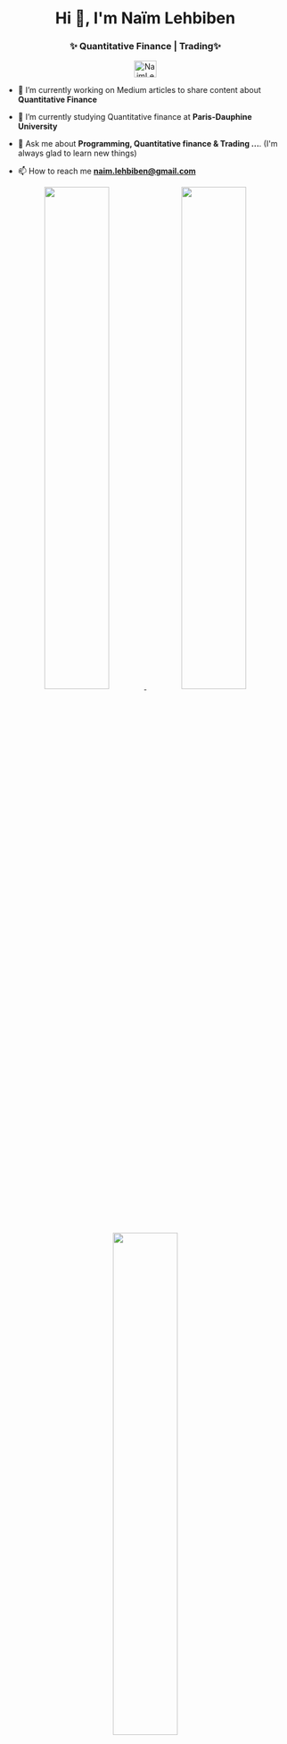 <h1 align="center">Hi 👋, I'm Naïm Lehbiben </h1>

<h3 align="center">✨ Quantitative Finance | Trading✨</h3>

<p align="center">
<a href="https://www.linkedin.com/in/lehbiben/" target="blank"><img align="center" src="https://unpkg.com/simple-icons@latest/icons/linkedin.svg" alt="NaimLehbiben" height="30" width="40" /></a>
</p>

- 🔭 I’m currently working on Medium articles to share content about **Quantitative Finance**

- 🌱 I’m currently studying Quantitative finance at **Paris-Dauphine University**

- 💬 Ask me about **Programming, Quantitative finance & Trading ...**. (I'm always glad to learn new things)

- 📫 How to reach me **naim.lehbiben@gmail.com**



<p align="center">
<a href="https://github-readme-stats.vercel.app/api?username=NaimLehbiben&count_private=true&show_icons=true&include_all_commits=false&hide_border=true&hide_title=true">
  <img width="48%"  src="https://github-readme-stats.vercel.app/api?username=NaimLehbiben&count_private=true&show_icons=true&include_all_commits=false&hide_border=true&hide_title=true"/>
</a>
  <img height="48%" width="auto" src ="https://github-readme-stats.vercel.app/api/top-langs/?username=NaimLehbiben&layout=compact&hide_border=true&langs_count=6&hide=css,php,html">
<a href="https://github-readme-streak-stats.herokuapp.com/?user=NaimLehbiben&hide_border=true">
  <img width="48%"  src="https://github-readme-streak-stats.herokuapp.com/?user=NaimLehbiben&hide_border=true"/>
</a>


</p>
